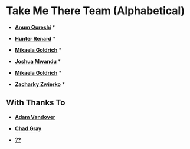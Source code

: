 # Take Me There Team (Alphabetical)
* **[Anum Qureshi](https://github.com/sujiko)**
    *

* **[Hunter Renard](https://github.com/RenardHJ)**
    *

* **[Mikaela Goldrich](https://github.com/mikaelagoldrich)**
    *

* **[Joshua Mwandu](https://github.com/jmwandu)**
    *

* **[Mikaela Goldrich](https://github.com/mikaelagoldrich)**
    *

* **[Zacharky Zwierko]()**
    *

## With Thanks To
* **[Adam Vandover](https://github.com/adam2k)**

* **[Chad Gray](https://github.com/chadicus)**

* **[??](https://github.com/rt-heroku)**
